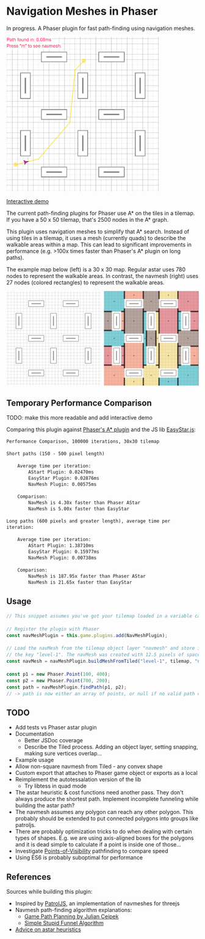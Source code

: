 # Navigation Meshes in Phaser

In progress. A Phaser plugin for fast path-finding using navigation meshes.

[<img src="./doc-images/demo.png" width="400">](https://www.mikewesthad.com/phaser-navmesh-plugin/demo/)

[Interactive demo](https://www.mikewesthad.com/phaser-navmesh-plugin/demo/)

The current path-finding plugins for Phaser use A* on the tiles in a tilemap. If you have a 50 x 50 tilemap, that's 2500 nodes in the A* graph.

This plugin uses navigation meshes to simplify that A* search. Instead of using tiles in a tilemap, it uses a mesh (currently quads) to describe the walkable areas within a map. This can lead to significant improvements in performance (e.g. >100x times faster than Phaser's A* plugin on long paths).

The example map below (left) is a 30 x 30 map. Regular astar uses 780 nodes to represent the walkable areas. In contrast, the navmesh (right) uses 27 nodes (colored rectangles) to represent the walkable areas.

<img src="./doc-images/combined.png" width="700">

## Temporary Performance Comparison

TODO: make this more readable and add interactive demo

Comparing this plugin against [Phaser's A* plugin](https://github.com/photonstorm/phaser-plugins) and the JS lib [EasyStar.js](https://github.com/prettymuchbryce/easystarjs):

```
Performance Comparison, 100000 iterations, 30x30 tilemap

Short paths (150 - 500 pixel length)

    Average time per iteration:
        AStart Plugin: 0.02470ms
        EasyStar Plugin: 0.02876ms
        NavMesh Plugin: 0.00575ms
    
    Comparison:
        NavMesh is 4.30x faster than Phaser AStar
        NavMesh is 5.00x faster than EasyStar

Long paths (600 pixels and greater length), average time per iteration:

    Average time per iteration:
        AStart Plugin: 1.38710ms
        EasyStar Plugin: 0.15977ms
        NavMesh Plugin: 0.00738ms
    
    Comparison:
        NavMesh is 187.95x faster than Phaser AStar
        NavMesh is 21.65x faster than EasyStar
```

## Usage

```js
// This snippet assumes you've got your tilemap loaded in a variable called "tilemap"

// Register the plugin with Phaser
const navMeshPlugin = this.game.plugins.add(NavMeshPlugin);

// Load the navMesh from the tilemap object layer "navmesh" and store it in the plugin under
// the key "level-1". The navMesh was created with 12.5 pixels of space around obstacles.
const navMesh = navMeshPlugin.buildMeshFromTiled("level-1", tilemap, "navmesh", 12.5);

const p1 = new Phaser.Point(100, 400);
const p2 = new Phaser.Point(700, 200);
const path = navMeshPlugin.findPath(p1, p2);
// -> path is now either an array of points, or null if no valid path could be found
```

## TODO

- Add tests vs Phaser astar plugin 
- Documentation
    - Better JSDoc coverage
    - Describe the Tiled process. Adding an object layer, setting snapping, making sure vertices overlap...
- Example usage
- Allow non-square navmesh from Tiled - any convex shape
- Custom export that attaches to Phaser game object or exports as a local
- Reimplement the autotessalation version of the lib
    - Try libtess in quad mode
- The astar heuristic & cost functions need another pass. They don't always produce the shortest path. Implement incomplete funneling while building the astar path?
- The navmesh assumes any polygon can reach any other polygon. This probably should be extended to put connected polygons into groups like patroljs.
- There are probably optimization tricks to do when dealing with certain types of shapes. E.g. we are using axis-aligned boxes for the polygons and it is dead simple to calculate if a point is inside one of those...
- Investigate [Points-of-Visibility](http://www.david-gouveia.com/portfolio/pathfinding-on-a-2d-polygonal-map/) pathfinding to compare speed
- Using ES6 is probably suboptimal for performance

## References

Sources while building this plugin:

- Inspired by [PatrolJS](https://github.com/nickjanssen/PatrolJS), an implementation of navmeshes for threejs
- Navmesh path-finding algorithm explanations:
    - [Game Path Planning by Julian Ceipek](http://jceipek.com/Olin-Coding-Tutorials/pathing.html)
    - [Simple Stupid Funnel Algorithm](http://digestingduck.blogspot.com/2010/03/simple-stupid-funnel-algorithm.html)
- [Advice on astar heuristics](http://theory.stanford.edu/~amitp/GameProgramming/Heuristics.html)
